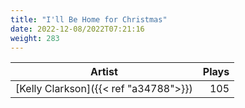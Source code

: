 ```yaml
---
title: "I'll Be Home for Christmas"
date: 2022-12-08/2022T07:21:16
weight: 283
---
```




 Artist | Plays 
----- | -----:
[Kelly Clarkson]({{< ref "a34788">}}) | 105
